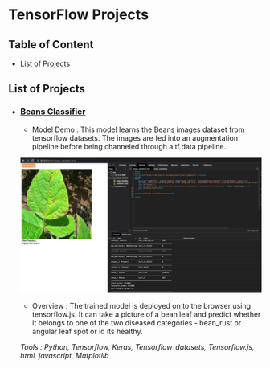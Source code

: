 # TensorFlow Projects

## Table of Content
 * [List of Projects](#projects)


## List of Projects

- ### [Beans Classifier](https://github.com/jyotisman-ds/TensorFlow_projects/blob/main/Beans_fullCalssifier.ipynb)

    - Model Demo : This model learns the Beans images dataset from tensorflow datasets. The images are fed into an augmentation pipeline before being channeled through a tf.data pipeline.

    ![Browser Model](/images/PredictingBeans.png)

    - Overview : The trained model is deployed on to the browser using tensorflow.js. It can take a picture of a bean leaf and predict whether it belongs to one of the two diseased categories - bean_rust or angular leaf spot or id its healthy.   

    _Tools : Python, Tensorflow, Keras, Tensorflow_datasets, Tensorflow.js, html, javascript, Matplotlib_
